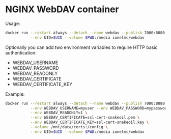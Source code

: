 # NGINX WebDAV container

Usage:

```bash
docker run --restart always --detach --name webdav --publish 7000:8080 \
           --env UID=$UID --volume $PWD:/media ionelmc/webdav
```

Optionally you can add two environment variables to require HTTP basic authentication:

* WEBDAV_USERNAME
* WEBDAV_PASSWORD
* WEBDAV_READONLY
* WEBDAV_CERTIFICATE
* WEBDAV_CERTIFICATE_KEY

Example:

```bash
docker run --restart always --detach --name webdav --publish 7000:8080 \
           --env WEBDAV_USERNAME=myuser --env WEBDAV_PASSWORD=mypassword \
           --env WEBDAV_READONLY=1 \
           --env WEBDAV_CERTIFICATE=ssl-cert-snakeoil.pem \
           --env WEBDAV_CERTIFICATE_KEY=ssl-cert-snakeoil.key \
           --volume /mnt/data/certs:/config \
           --env UID=$UID --volume $PWD:/media ionelmc/webdav
```
